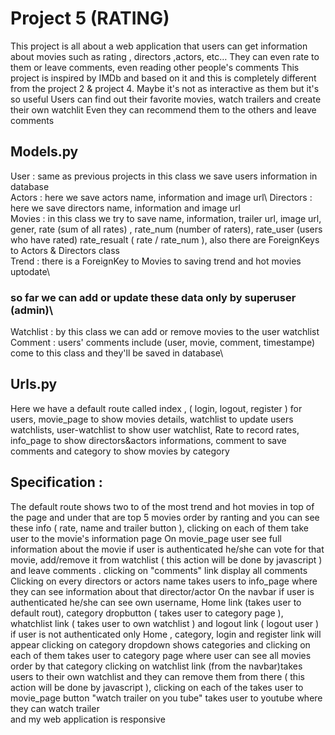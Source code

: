 # Project 5 (RATING)
This project is all about a web application that users can get information about movies such as rating , directors ,actors, etc… 
They can even rate to them or leave comments, even reading other people's comments 
This project is inspired by IMDb and based on it and this is completely different from the project 2 & project 4. Maybe it's not as interactive as them but it's so useful 
Users can find out their favorite movies, watch trailers and create their own watchlit
Even they can recommend them to the others and leave comments

## Models.py
User : same as previous projects in this class we save users information in database\
Actors : here we save actors name, information and image url\ 
Directors : here we save directors name, information and image url\
Movies : in this class we try to save name, information, trailer url, image url, gener, 
rate (sum of all rates) , rate_num (number of raters), rate_user (users who have rated)
rate_resualt ( rate / rate_num ), also there are ForeignKeys to Actors & Directors class\
Trend : there is a ForeignKey to Movies to saving trend and hot movies uptodate\
### so far we can add or update these data only by superuser (admin)\
Watchlist : by this class we can add or remove movies to the user watchlist\
Comment : users' comments include (user, movie, comment, timestampe) come to this class and they'll be saved in database\

## Urls.py 
Here we have a default route called index , ( login, logout, register ) for users, movie_page to show movies details, watchlist to update users watchlists, user-watchlist to show user watchlist, 
Rate to record rates, info_page to show directors&actors informations, comment to save comments and category to show movies by category

## Specification :
The default route shows two to of the most trend and hot movies in top of the page and under that are top 5 movies order by ranting and you can see these info ( rate, name and trailer button ), clicking on each of them take user to the movie's information page
On movie_page user see full information about the movie if user is authenticated he/she can vote for that movie, add/remove it from watchlist ( this action will be done by javascript ) and leave comments . clicking on "comments" link display all comments
Clicking on every directors or actors name takes users to info_page where they can see information about that director/actor
On the navbar if user is authenticated he/she can see own username, Home link (takes user to default rout), category dropbutton ( takes user to category page ), whatchlist link ( takes user to own watchlist ) and logout link ( logout user )
if user is not authenticated only Home , category, login and register link will appear
clicking on category dropdown shows  categories and clicking on each of them takes user to category page where user can see all movies order by that category 
clicking on watchlist link (from the navbar)takes users to their own watchlist and they can remove them from there ( this action will be done by javascript ), clicking on each of the takes user to movie_page
button "watch trailer on you tube" takes user to youtube where they can watch trailer  
and my web application is responsive
